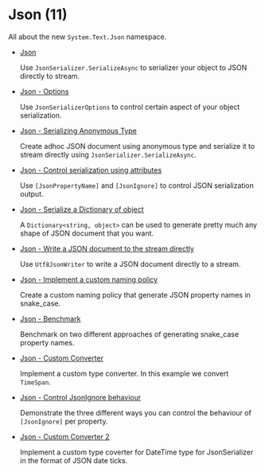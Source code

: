 # Json (11)

All about the new `System.Text.Json` namespace.

* [Json](/projects/5-0/json/json)

  Use `JsonSerializer.SerializeAsync` to serializer your object to JSON directly to stream.

* [Json - Options](/projects/5-0/json/json-2)

  Use `JsonSerializerOptions` to control certain aspect of your object serialization.

* [Json - Serializing Anonymous Type](/projects/5-0/json/json-3)

  Create adhoc JSON document using anonymous type and serialize it to stream directly using `JsonSerializer.SerializeAsync`.

* [Json - Control serialization using attributes](/projects/5-0/json/json-4)

  Use `[JsonPropertyName]` and `[JsonIgnore]` to control JSON serialization output.

* [Json - Serialize a Dictionary of object](/projects/5-0/json/json-5)

  A `Dictionary<string, object>` can be used to generate pretty much any shape of JSON document that you want.

* [Json - Write a JSON document to the stream directly](/projects/5-0/json/json-6)

  Use `Utf8JsonWriter` to write a JSON document directly to a stream.

* [Json - Implement a custom naming policy](/projects/5-0/json/json-7)

  Create a custom naming policy that generate JSON property names in snake_case. 

* [Json - Benchmark](/projects/5-0/json/json-8)

  Benchmark on two different approaches of generating snake_case property names. 

* [Json - Custom Converter](/projects/5-0/json/json-9)

  Implement a custom type converter. In this example we convert `TimeSpan`.

* [Json - Control JsonIgnore behaviour](/projects/5-0/json/json-10)

  Demonstrate the three different ways you can control the behaviour of `[JsonIgnore]` per property.
  
* [Json - Custom Converter 2](/projects/5-0/json/json-11)

  Implement a custom type coverter for DateTime type for JsonSerializer in the format of JSON date ticks.
